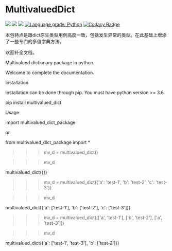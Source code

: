 # MultivaluedDict
<img src="https://scrutinizer-ci.com/g/fsssosei/MultivaluedDict/badges/quality-score.png?b=master" /> <img src="https://scrutinizer-ci.com/g/fsssosei/MultivaluedDict/badges/build.png?b=master" /> <img src="https://scrutinizer-ci.com/g/fsssosei/MultivaluedDict/badges/code-intelligence.svg?b=master" /> [![Language grade: Python](https://img.shields.io/lgtm/grade/python/g/fsssosei/MultivaluedDict.svg?logo=lgtm&logoWidth=18)](https://lgtm.com/projects/g/fsssosei/MultivaluedDict/context:python) [![Codacy Badge](https://api.codacy.com/project/badge/Grade/a486aacc36da4dea8016136bd0f52d5f)](https://www.codacy.com/app/fsssosei/MultivaluedDict?utm_source=github.com&amp;utm_medium=referral&amp;utm_content=fsssosei/MultivaluedDict&amp;utm_campaign=Badge_Grade)

本包特点是跟dict原生类型用例高度一致，包括发生异常的类型。在此基础上增添了一些专门的多值字典方法。

欢迎补全文档。

Multivalued dictionary package in python. 

Welcome to complete the documentation. 

Installation

Installation can be done through pip. You must have python version >= 3.6.

pip install multivalued_dict

Usage

import multivalued_dict_package

or

from multivalued_dict_package import *


>>> mv_d = multivalued_dict()

>>> mv_d

multivalued_dict({})


>>> mv_d = multivalued_dict({'a': 'test-1', 'b': 'test-2', 'c': 'test-3'})

>>> mv_d

multivalued_dict({'a': ['test-1'], 'b': ['test-2'], 'c': ['test-3']})


>>> mv_d = multivalued_dict([['a', 'test-1'], ['b', 'test-2'], ['a', 'test-3']])

>>> mv_d

multivalued_dict({'a': ['test-1', 'test-3'], 'b': ['test-2']})
